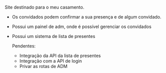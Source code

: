 Site destinado para o meu casamento.
- Os convidados podem confirmar a sua presença e de algum convidado.
- Possui um painel de adm, onde é possível gerenciar os convidados
- Possui um sistema de lista de presentes

  Pendentes:
  - Integração da API da lista de presentes
  - Integração com a API de login
  - Privar as rotas de ADM
